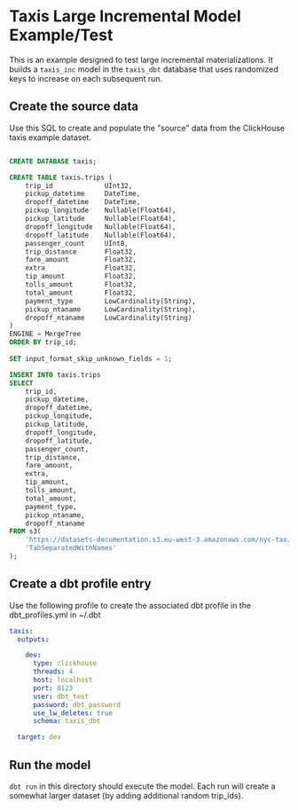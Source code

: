 # Taxis Large Incremental Model Example/Test

This is an example designed to test large incremental materializations.  It builds a `taxis_inc` model in the
`taxis_dbt` database that uses randomized keys to increase on each subsequent run.

## Create the source data

Use this SQL to create and populate the "source" data from the ClickHouse taxis example dataset.

```sql

CREATE DATABASE taxis;

CREATE TABLE taxis.trips (
    trip_id             UInt32,
    pickup_datetime     DateTime,
    dropoff_datetime    DateTime,
    pickup_longitude    Nullable(Float64),
    pickup_latitude     Nullable(Float64),
    dropoff_longitude   Nullable(Float64),
    dropoff_latitude    Nullable(Float64),
    passenger_count     UInt8,
    trip_distance       Float32,
    fare_amount         Float32,
    extra               Float32,
    tip_amount          Float32,
    tolls_amount        Float32,
    total_amount        Float32,
    payment_type        LowCardinality(String),
    pickup_ntaname      LowCardinality(String),
    dropoff_ntaname     LowCardinality(String)
)
ENGINE = MergeTree
ORDER BY trip_id;
  
SET input_format_skip_unknown_fields = 1;

INSERT INTO taxis.trips
SELECT
    trip_id,
    pickup_datetime,
    dropoff_datetime,
    pickup_longitude,
    pickup_latitude,
    dropoff_longitude,
    dropoff_latitude,
    passenger_count,
    trip_distance,
    fare_amount,
    extra,
    tip_amount,
    tolls_amount,
    total_amount,
    payment_type,
    pickup_ntaname,
    dropoff_ntaname
FROM s3(
    'https://datasets-documentation.s3.eu-west-3.amazonaws.com/nyc-taxi/trips_{0..10}.gz',
    'TabSeparatedWithNames'
);
```

## Create a dbt profile entry

Use the following profile to create the associated dbt profile in the  dbt_profiles.yml in ~/.dbt
```yml
taxis:
  outputs:

    dev:
      type: clickhouse
      threads: 4 
      host: localhost
      port: 8123 
      user: dbt_test
      password: dbt_password
      use_lw_deletes: true
      schema: taxis_dbt 

  target: dev

```

## Run the model

`dbt run` in this directory should execute the model.  Each run will create a somewhat larger dataset (by adding
additional random trip_ids).
